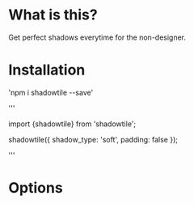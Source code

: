 # What is this? 

Get perfect shadows everytime for the non-designer.

# Installation

'npm i shadowtile --save'

'''

import {shadowtile} from 'shadowtile';

shadowtile({
    shadow_type: 'soft',
    padding: false
});

'''

# Options 
